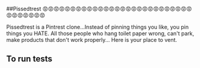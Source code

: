 ##Pissedtrest
:rage::rage::rage::rage::rage::rage::rage::rage::rage::rage::rage::rage::rage::rage::rage::rage::rage::rage::rage::rage::rage::rage::rage::rage::rage::rage::rage::rage::rage::rage::rage::rage::rage::rage:

Pissedtrest is a Pintrest clone...Instead of pinning things you like, you pin things you HATE. All those people who hang toilet paper wrong, can't park, make products that don't work properly... Here is your place to vent.


## To run tests

